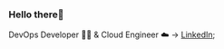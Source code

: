 ### Hello there👋

DevOps Developer 👨‍💻 & Cloud Engineer ☁️ -> [LinkedIn](https://www.linkedin.com/in/mattduguid/);<br>